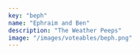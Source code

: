 ```yaml
---
key: "beph"
name: "Ephraim and Ben"
description: "The Weather Peeps"
image: "/images/voteables/beph.png"
---
```

